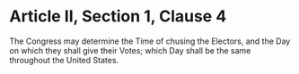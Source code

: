 # Article II, Section 1, Clause 4

The Congress may determine the Time of chusing the Electors, and the Day on
which they shall give their Votes; which Day shall be the same throughout
the United States.
